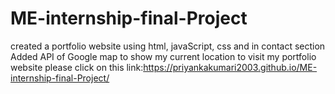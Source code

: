 # ME-internship-final-Project
created a portfolio website using html, javaScript, css and in contact section Added API of Google map to show my current location 
to visit my portfolio website please click on this link:https://priyankakumari2003.github.io/ME-internship-final-Project/